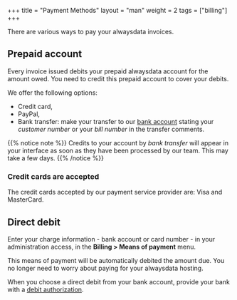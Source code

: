 +++
title = "Payment Methods"
layout = "man"
weight = 2
tags = ["billing"]
+++

There are various ways to pay your alwaysdata invoices.

## Prepaid account

Every invoice issued debits your prepaid alwaysdata account for the amount owed. You need to credit this prepaid account to cover your debits.

We offer the following options:

- Credit card,
- PayPal,
- Bank transfer: make your transfer to our [bank account](https://static.alwaysdata.com/docs/IBAN.pdf) stating your *customer number* or your *bill number* in the transfer comments.

{{% notice note %}}
Credits to your account by *bank transfer* will appear in your interface as soon as they have been processed by our team. This may take a few days.
{{% /notice %}}

### Credit cards are accepted

The credit cards accepted by our payment service provider are: Visa and MasterCard.

## Direct debit

Enter your charge information - bank account or card number - in your administration access, in the **Billing > Means of payment** menu.

This means of payment will be automatically debited the amount due. You no longer need to worry about paying for your alwaysdata hosting.

When you choose a direct debit from your bank account, provide your bank with a [debit authorization](http://static.alwaysdata.com/docs/Prelevement.png).
